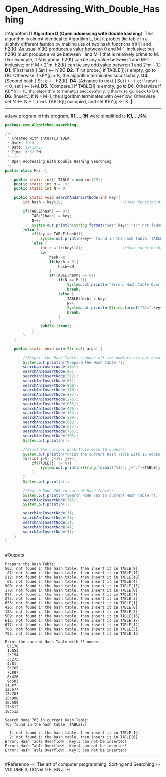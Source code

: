# Open_Addressing_With_Double_Hashing

﻿#Algorithm D
**Algorithm D** (**Open addressing with double hashing**). This algorithm is almost 
identical to Algorithm L, but it probes the table in a slightly different fashion by 
making use of two hash functions h1(K) and h2(K). As usual h1(K) produces a 
value between 0 and M-1, inclusive; but h2(K) must produce a value between 
1 and M-1 that is relatively prime to M. (For example, if M is prime, h2(K) 
can be any value between 1 and M-1 inclusive; or if M = 2^m, h2(K) can be 
any odd value between 1 and 2^m - 1.) 
**D1**. [First hash.] Set i <-- h1(K) 
**D2**. [First probe.] If TABLE[i] is empty, go to D6. Otherwise if KEY[i] = K, the 
algorithm terminates successfully. 
**D3**. [Second hash.] Set c <-- h2(K). 
**D4**. [Advance to next.] Set i <-- i-c; if now i < 0, set i <-- i+M. 
**D5**. [Compare.] If TABLE[i] is empty, go to D6. Otherwise if KEY[i] = K, the 
algorithm terminates successfully. Otherwise go back to D4. 
**D6**. [Insert.] If N = M-1, the algorithm terminates with overflow. Otherwise 
set N <-- N + 1, mark TABLE[i] occupied, and set KEY[i] <-- K. **|** 

---
#Java program
In this program, **R1,...,RN** were simplified to **K1,...,KN**.

```java
package com.algorithms.searching;

/**
 * Created with IntelliJ IDEA.
 * User: 1O1O
 * Date: 12/13/13
 * Time: 6:52 PM
 * :)~
 * Open Addressing With Double Hashing:Searching
 */
public class Main {

    public static int[] TABLE = new int[19];
    public static int M = 19;
    public static int N = 0;

    public static void searchAndInsertNode(int key){
        int hash = key%19;                           /*Hash function:h1(K)*/

        if(TABLE[hash] == 0){
            TABLE[hash] = key;
            N++;
            System.out.println(String.format("%4s",key+":")+" not found in the hash table, then insert it in TABLE["+hash+"]");
        }else {
            if(key == TABLE[hash]){
                System.out.println(key+" found in the hash table: TABLE["+hash+"]");
            }else {
                int c = 1+(key%18);                  /*Hash function:h2(K)*/
                do{
                    hash-=c;
                    if(hash < 0){
                        hash+=M;
                    }
                    if(TABLE[hash] == 0){
                        if(N == M-1){
                            System.out.println("Error: Hash Table Overflow!"+", Key:"+key+" can not be inserted!");
                            break;
                        }else {
                            TABLE[hash] = key;
                            N++;
                            System.out.println(String.format("%4s",key+":")+" not found in the hash table, then insert it in TABLE["+hash+"]");
                            break;
                        }
                    }
                }while (true);
            }
        }
    }

    public static void main(String[] args) {

        /*Prepare the Hash Table: suppose all the numbers are not zero!!!*/
        System.out.println("Prepare the Hash Table:");
        searchAndInsertNode(503);
        searchAndInsertNode(87);
        searchAndInsertNode(512);
        searchAndInsertNode(61);
        searchAndInsertNode(908);
        searchAndInsertNode(170);
        searchAndInsertNode(897);
        searchAndInsertNode(275);
        searchAndInsertNode(653);
        searchAndInsertNode(426);
        searchAndInsertNode(154);
        searchAndInsertNode(509);
        searchAndInsertNode(612);
        searchAndInsertNode(677);
        searchAndInsertNode(765);
        searchAndInsertNode(703);
        System.out.println();

        /*Print the current Hash Table with 16 nodes*/
        System.out.println("Print the current Hash Table with 16 nodes:");
        for(int j=0; j<19; j++){
            if(TABLE[j] != 0){
                System.out.println(String.format("%3s", j+":")+TABLE[j]);
            }
        }
        System.out.println();

        /*Search Node 765 in current Hash Table*/
        System.out.println("Search Node 765 in current Hash Table:");
        searchAndInsertNode(765);
        System.out.println();

        searchAndInsertNode(1);
        searchAndInsertNode(2);
        searchAndInsertNode(3);
        searchAndInsertNode(4);
        searchAndInsertNode(5);
    }
}
```

---
#Outputs
```
Prepare the Hash Table:
503: not found in the hash table, then insert it in TABLE[9]
 87: not found in the hash table, then insert it in TABLE[11]
512: not found in the hash table, then insert it in TABLE[18]
 61: not found in the hash table, then insert it in TABLE[4]
908: not found in the hash table, then insert it in TABLE[15]
170: not found in the hash table, then insert it in TABLE[0]
897: not found in the hash table, then insert it in TABLE[7]
275: not found in the hash table, then insert it in TABLE[3]
653: not found in the hash table, then insert it in TABLE[1]
426: not found in the hash table, then insert it in TABLE[8]
154: not found in the hash table, then insert it in TABLE[2]
509: not found in the hash table, then insert it in TABLE[16]
612: not found in the hash table, then insert it in TABLE[17]
677: not found in the hash table, then insert it in TABLE[12]
765: not found in the hash table, then insert it in TABLE[5]
703: not found in the hash table, then insert it in TABLE[13]

Print the current Hash Table with 16 nodes:
 0:170
 1:653
 2:154
 3:275
 4:61
 5:765
 7:897
 8:426
 9:503
11:87
12:677
13:703
15:908
16:509
17:612
18:512

Search Node 765 in current Hash Table:
765 found in the hash table: TABLE[5]

  1: not found in the hash table, then insert it in TABLE[14]
  2: not found in the hash table, then insert it in TABLE[6]
Error: Hash Table Overflow!, Key:3 can not be inserted!
Error: Hash Table Overflow!, Key:4 can not be inserted!
Error: Hash Table Overflow!, Key:5 can not be inserted!
```

---
#Reference
<< The art of computer programming: Sorting and Searching>> VOLUME 3, DONALD E. KNUTH
